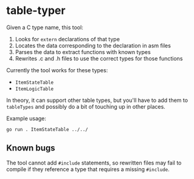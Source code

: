# table-typer

Given a C type name, this tool:
1. Looks for `extern` declarations of that type
2. Locates the data corresponding to the declaration in asm files
3. Parses the data to extract functions with known types
4. Rewrites .c and .h files to use the correct types for those functions

Currently the tool works for these types:
- `ItemStateTable`
- `ItemLogicTable`

In theory, it can support other table types, but you'll have to add them to
`tableTypes` and possibly do a bit of touching up in other places.

Example usage:

```
go run . ItemStateTable ../../
```

## Known bugs

The tool cannot add `#include` statements, so rewritten files may fail to
compile if they reference a type that requires a missing `#include`.
